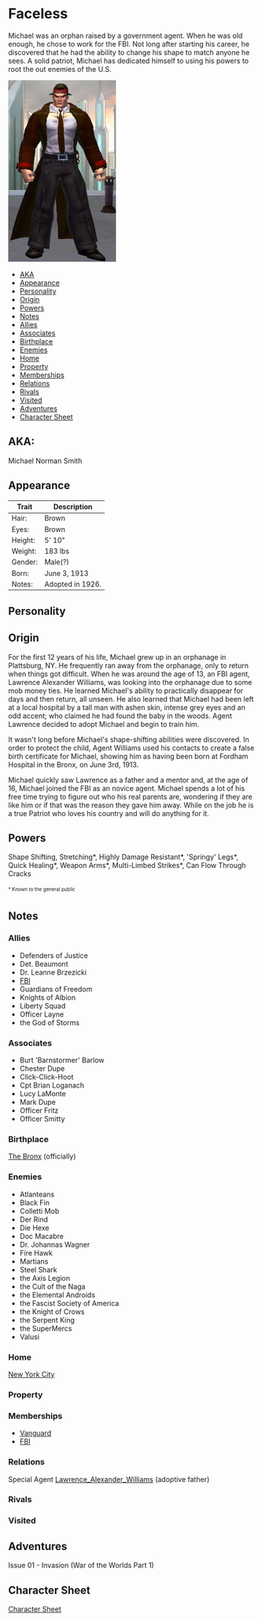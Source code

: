 <!--
type: player-character
created-by:
-->
# Faceless

Michael was an orphan raised by a government agent.  When he was old enough, he chose to work for the FBI.  Not long after starting his career, he discovered that he had the ability to change his shape to match anyone he sees.  A solid patriot, Michael has dedicated himself to using his powers to root the out enemies of the U.S. 

![Faceless](/images/Faceless.jpg)

- [AKA](#AKA)
- [Appearance](#Appearance)
- [Personality](#Personality)
- [Origin](#Origin)
- [Powers](#Powers)
- [Notes](#Notes)
- [Allies](#Allies)
- [Associates](#Associates)
- [Birthplace](#Birthplace)
- [Enemies](#Enemies)
- [Home](#Home)
- [Property](#Property)
- [Memberships](#Memberships)
- [Relations](#Relations)
- [Rivals](#Rivals)
- [Visited](#Visited)
- [Adventures](#Adventures)
- [Character Sheet](#Character%20Sheet)

## AKA:
Michael Norman Smith

## Appearance 
Trait | Description
-- | --
Hair: | Brown
Eyes: | Brown
Height: | 5' 10"
Weight: | 183 lbs
Gender: | Male(?)
Born: | June 3, 1913
Notes: | Adopted in 1926.

## Personality

## Origin
For the first 12 years of his life, Michael grew up in an orphanage in Plattsburg, NY.  He frequently ran away from the orphanage, only to return when things got difficult.  When he was around the age of 13, an FBI agent, Lawrence Alexander Williams, was looking into the orphanage due to some mob money ties. He learned Michael's ability to practically disappear for days and then return, all unseen.  He also learned that Michael had been left at a local hospital by a tall man with ashen skin, intense grey eyes and an odd accent; who claimed he had found the baby in the woods. Agent Lawrence decided to adopt Michael and begin to train him.

It wasn't long before Michael's shape-shifting abilities were discovered.  In order to protect the child, Agent Williams used his contacts to create a false birth certificate for Michael, showing him as having been born at Fordham Hospital in the Bronx, on June 3rd, 1913.

Michael quickly saw Lawrence as a father and a mentor and, at the age of 16, Michael joined the FBI as an novice agent. Michael spends a lot of his free time trying to figure out who his real parents are, wondering if they are like him or if that was the reason they gave him away. While on the job he is a true Patriot who loves his country and will do anything for it.

## Powers
Shape Shifting, Stretching*, Highly Damage Resistant*, 'Springy' Legs*, Quick Healing*, Weapon Arms*, Multi-Limbed Strikes*, Can Flow Through Cracks

<sub><sup> * Known to the general public</sup></sub>

## Notes

### Allies
- Defenders of Justice
- Det. Beaumont
- Dr. Leanne Brzezicki
- [FBI](/organizations/Government/FBI.md)
- Guardians of Freedom
- Knights of Albion
- Liberty Squad
- Officer Layne
- the God of Storms

### Associates
- Burt 'Barnstormer' Barlow
- Chester Dupe
- Click-Click-Hoot
- Cpt Brian Loganach
- Lucy LaMonte
- Mark Dupe
- Officer Fritz
- Officer Smitty

### Birthplace
[The Bronx](/locations/New_York_State/New_York_City/The_Bronx/The_Bronx_NY.md) (officially)

### Enemies
- Atlanteans
- Black Fin
- Colletti Mob
- Der Rind
- Die Hexe
- Doc Macabre
- Dr. Johannas Wagner
- Fire Hawk
- Martians
- Steel Shark
- the Axis Legion
- the Cult of the Naga
- the Elemental Androids
- the Fascist Society of America
- the Knight of Crows
- the Serpent King
- the SuperMercs
- Valusi

### Home
[New York City](/locations/New_York_State/New_York_City/New_York_City.md)

### Property

### Memberships
- [Vanguard](/organizations/Vanguard.md)
- [FBI](/organizations/Government/FBI.md)

### Relations
Special Agent [Lawrence_Alexander_Williams](/npcs/Lawrence_Alexander_Williams.md) (adoptive father)

### Rivals

### Visited

## Adventures
Issue 01 - Invasion (War of the Worlds Part 1)

## Character Sheet
[Character Sheet](https://legends-of-the-golden-age.github.io/LotGA/pdf/Faceless.pdf)

<!-- GM Notes
Things in here don't show up in normal viewing mode.
-->